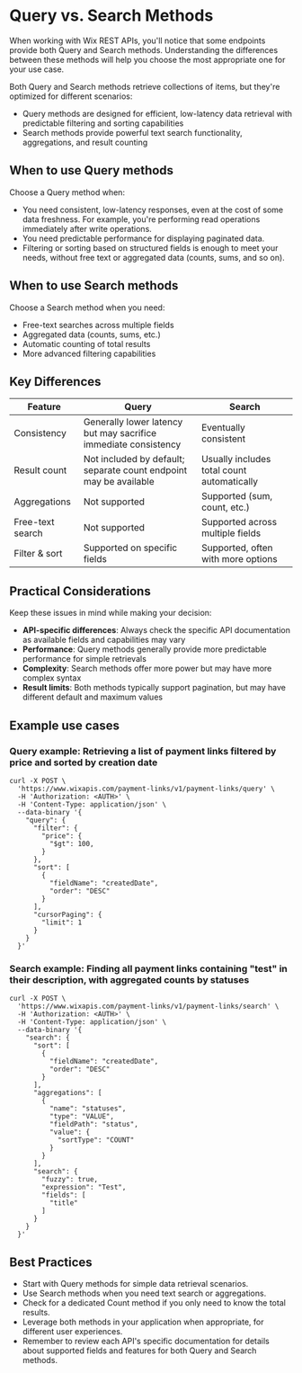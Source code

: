 # Query vs. Search Methods

When working with Wix REST APIs, you'll notice that some endpoints provide both Query and Search methods. Understanding the differences between these methods will help you choose the most appropriate one for your use case.

Both Query and Search methods retrieve collections of items, but they're optimized for different scenarios:
- Query methods are designed for efficient, low-latency data retrieval with predictable filtering and sorting capabilities
- Search methods provide powerful text search functionality, aggregations, and result counting

## When to use Query methods
Choose a Query method when:
- You need consistent, low-latency responses, even at the cost of some data freshness. For example, you're performing read operations immediately after write operations.
- You need predictable performance for displaying paginated data.
- Filtering or sorting based on structured fields is enough to meet your needs, without free text or aggregated data (counts, sums, and so on).


## When to use Search methods
Choose a Search method when you need:
- Free-text searches across multiple fields
- Aggregated data (counts, sums, etc.)
- Automatic counting of total results
- More advanced filtering capabilities

## Key Differences
|Feature | Query | Search |
|---|---|---|
|Consistency | Generally lower latency but may sacrifice immediate consistency | Eventually consistent|
|Result count | Not included by default; separate count endpoint may be available | Usually includes total count automatically|
|Aggregations |Not supported |Supported (sum, count, etc.)|
|Free-text search | Not supported |Supported across multiple fields|
|Filter & sort | Supported on specific fields | Supported, often with more options |

## Practical Considerations
Keep these issues in mind while making your decision:

- **API-specific differences**: Always check the specific API documentation as available fields and capabilities may vary
- **Performance**: Query methods generally provide more predictable performance for simple retrievals
- **Complexity**: Search methods offer more power but may have more complex syntax
- **Result limits**: Both methods typically support pagination, but may have different default and maximum values

## Example use cases

### Query example: Retrieving a list of payment links filtered by price and sorted by creation date
```
curl -X POST \
  'https://www.wixapis.com/payment-links/v1/payment-links/query' \
  -H 'Authorization: <AUTH>' \
  -H 'Content-Type: application/json' \
  --data-binary '{
    "query": {
      "filter": {
        "price": {
          "$gt": 100,
        }
      },
      "sort": [
        {
          "fieldName": "createdDate",
          "order": "DESC"
        }
      ],
      "cursorPaging": {
        "limit": 1
      }
    }
  }'
```

### Search example: Finding all payment links containing "test" in their description, with aggregated counts by statuses
```
curl -X POST \
  'https://www.wixapis.com/payment-links/v1/payment-links/search' \
  -H 'Authorization: <AUTH>' \
  -H 'Content-Type: application/json' \
  --data-binary '{
    "search": {
      "sort": [
        {
          "fieldName": "createdDate",
          "order": "DESC"
        }
      ],
      "aggregations": [
        {
          "name": "statuses",
          "type": "VALUE",
          "fieldPath": "status",
          "value": {
            "sortType": "COUNT"
          }
        }
      ],
      "search": {
        "fuzzy": true,
        "expression": "Test",
        "fields": [
          "title"
        ]
      }
    }
  }'
```
## Best Practices

- Start with Query methods for simple data retrieval scenarios.
- Use Search methods when you need text search or aggregations.
- Check for a dedicated Count method if you only need to know the total results.
- Leverage both methods in your application when appropriate, for different user experiences.
- Remember to review each API's specific documentation for details about supported fields and features for both Query and Search methods.

